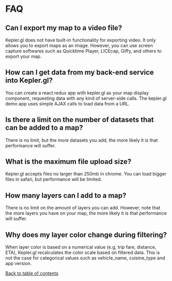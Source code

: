 # FAQ

## Can I export my map to a video file?
Kepler.gl does not have built-in functionality for exporting video. It only allows you to export maps as an image. However, you can use screen capture softwares such as Quicktime Player, LICEcap, Giffy, and others to export your map.

## How can I get data from my back-end service into Kepler.gl?
You can create a react redux app with kepler.gl as your map display component, requesting data with any kind of server-side calls. The kepler.gl demo app uses simple AJAX calls to load data from a URL.

## Is there a limit on the number of datasets that can be added to a map?
There is no limit, but the more datasets you add, the more likely it is that performance will suffer. 

## What is the maximum file upload size?
Kepler.gl accepts files no larger than 250mb in chrome. You can load bigger files in safari, but performance will be limited.

## How many layers can I add to a map?
There is no limit on the amount of layers you can add. However, note that the more layers you have on your map, the more likely it is that performance will suffer. 

## Why does my layer color change during filtering?
When layer color is based on a numerical value (e.g, trip fare, distance, ETA), Kepler.gl recalculates the color scale based on filtered data. This is not the case for categorical values such as vehicle_name, cuisine_type and app version.

[Back to table of contents](./a-introduction.md)
